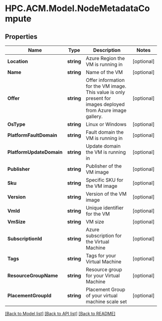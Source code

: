 # HPC.ACM.Model.NodeMetadataCompute
## Properties

Name | Type | Description | Notes
------------ | ------------- | ------------- | -------------
**Location** | **string** | Azure Region the VM is running in | [optional] 
**Name** | **string** | Name of the VM | [optional] 
**Offer** | **string** | Offer information for the VM image. This value is only present for images deployed from Azure image gallery. | [optional] 
**OsType** | **string** | Linux or Windows | [optional] 
**PlatformFaultDomain** | **string** | Fault domain the VM is running in | [optional] 
**PlatformUpdateDomain** | **string** | Update domain the VM is running in | [optional] 
**Publisher** | **string** | Publisher of the VM image | [optional] 
**Sku** | **string** | Specific SKU for the VM image | [optional] 
**Version** | **string** | Version of the VM image | [optional] 
**VmId** | **string** | Unique identifier for the VM | [optional] 
**VmSize** | **string** | VM size | [optional] 
**SubscriptionId** | **string** | Azure subscription for the Virtual Machine | [optional] 
**Tags** | **string** | Tags for your Virtual Machine | [optional] 
**ResourceGroupName** | **string** | Resource group for your Virtual Machine | [optional] 
**PlacementGroupId** | **string** | Placement Group of your virtual machine scale set | [optional] 

[[Back to Model list]](../README.md#documentation-for-models) [[Back to API list]](../README.md#documentation-for-api-endpoints) [[Back to README]](../README.md)

